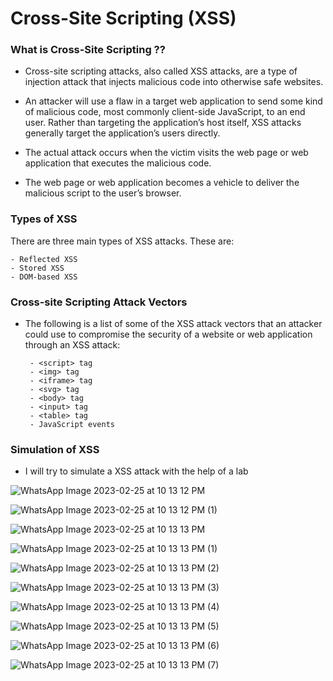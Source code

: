 Cross-Site Scripting (XSS)
=========================

### What is Cross-Site Scripting ??

- Cross-site scripting attacks, also called XSS attacks, are a type of injection attack that injects malicious code into otherwise safe websites.

- An attacker will use a flaw in a target web application to send some kind of malicious code, most commonly client-side JavaScript, to an end user. Rather than targeting the application’s host itself, XSS attacks generally target the application’s users directly.

- The actual attack occurs when the victim visits the web page or web application that executes the malicious code. 

- The web page or web application becomes a vehicle to deliver the malicious script to the user’s browser.


### Types of XSS

 There are three main types of XSS attacks. These are:

    - Reflected XSS
    - Stored XSS
    - DOM-based XSS


### Cross-site Scripting Attack Vectors

- The following is a list of some of the XSS attack vectors that an attacker could use to compromise the security of a website or web application through an XSS attack:
       
       - <script> tag
       - <img> tag
       - <iframe> tag
       - <svg> tag
       - <body> tag
       - <input> tag
       - <table> tag
       - JavaScript events

### Simulation of XSS 

- I will try to simulate a XSS attack with the help of a lab

![WhatsApp Image 2023-02-25 at 10 13 12 PM](https://user-images.githubusercontent.com/77486870/221369163-d66cb100-a151-48cc-bb01-a5fc0cd73417.jpeg)
   
![WhatsApp Image 2023-02-25 at 10 13 12 PM (1)](https://user-images.githubusercontent.com/77486870/221369216-68f896b5-6c40-47cd-8648-588cb4c8fd02.jpeg)

![WhatsApp Image 2023-02-25 at 10 13 13 PM](https://user-images.githubusercontent.com/77486870/221369271-78be6538-6925-4ac3-bba5-80a8c973a567.jpeg)

![WhatsApp Image 2023-02-25 at 10 13 13 PM (1)](https://user-images.githubusercontent.com/77486870/221369329-bb767070-b258-4a5d-a908-0aeb298ff5ad.jpeg)

![WhatsApp Image 2023-02-25 at 10 13 13 PM (2)](https://user-images.githubusercontent.com/77486870/221369351-e77dfe07-e62a-42a3-94b9-4678364b3e53.jpeg)

![WhatsApp Image 2023-02-25 at 10 13 13 PM (3)](https://user-images.githubusercontent.com/77486870/221369400-53f7df2f-8243-400b-9894-fcc140145139.jpeg)

![WhatsApp Image 2023-02-25 at 10 13 13 PM (4)](https://user-images.githubusercontent.com/77486870/221369434-c99be652-362e-4257-963d-db5dfbde407c.jpeg)

![WhatsApp Image 2023-02-25 at 10 13 13 PM (5)](https://user-images.githubusercontent.com/77486870/221369463-b899efcd-2702-429f-9104-c3daeaff2a89.jpeg)

![WhatsApp Image 2023-02-25 at 10 13 13 PM (6)](https://user-images.githubusercontent.com/77486870/221369494-27de0365-a788-443d-8884-90ec821cfb46.jpeg)

![WhatsApp Image 2023-02-25 at 10 13 13 PM (7)](https://user-images.githubusercontent.com/77486870/221369536-e2710336-deaf-4612-9143-3bd6d5effe66.jpeg)

   
